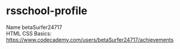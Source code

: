 # rsschool-profile

Name betaSurfer24717 <br/>
HTML CSS Basics: https://www.codecademy.com/users/betaSurfer24717/achievements
